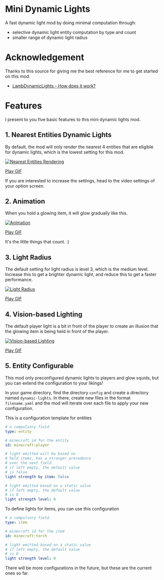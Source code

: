 # Mini Dynamic Lights

A fast dynamic light mod by doing minimal
computation through:

 - selective dynamic light entity computation by type and count
 - smaller range of dynamic light radius

# Acknowledgement

Thanks to this source for giving me the best reference 
for me to get started on this mod. 

- [LambDynamicLights - How does it work?](https://github.com/LambdAurora/LambDynamicLights/blob/1.17/HOW_DOES_IT_WORK.md)

# Features

I present to you five basic features to this mini dynamic
lights mod.

## 1. Nearest Entities Dynamic Lights

By default, the mod will only render the nearest 4 entities
that are eligible for dynamic lights, which is the lowest
setting for this mod.

[![Nearest Entities Rendering](https://i.imgur.com/G9ptG41.gif)](https://imgur.com/G9ptG41)

[Play GIF](https://imgur.com/G9ptG41)

If you are interested to increase the settings, head to
the video settings of your option screen.


## 2. Animation

When you hold a glowing item, it will glow gradually like this.

[![Animation](https://i.imgur.com/3jv4cbt.gif)](https://imgur.com/3jv4cbt)

[Play GIF](https://imgur.com/3jv4cbt)

It's the little things that count. :)

## 3. Light Radius

The default setting for light radius is level 3, which is
the medium level. Increase this to get a brighter dynamic
light, and reduce this to get a faster performance.

[![Light Radius](https://i.imgur.com/zed3Dnx.gif)](https://imgur.com/zed3Dnx)

[Play GIF](https://imgur.com/zed3Dnx)

## 4. Vision-based Lighting

The default player light is a bit in front of the 
player to create an illusion that the glowing item is 
being held in front of the player.

[![Vision-based Lighting](https://i.imgur.com/ivyQ0Ga.gif)](https://imgur.com/ivyQ0Ga)

[Play GIF](https://imgur.com/ivyQ0Ga)

## 5. Entity Configurable

This mod only preconfigured dynamic lights to players
and glow squids, but you can extend the configuration
to your likings!

In your game directory, find the directory `config` and
create a directory named `dynamic-lights`. In
there, create new files in the format `filename.yaml` and the mod
will iterate over each file to apply your new configuration.

This is a configuration template for entities
```yaml
# a compulsory field
type: entity

# minecraft id for the entity
id: minecraft:player

# light emitted will be based on 
# held items, has a stronger precedence
# over the next field.
# if left empty, the default value
# is false
light strength by item: false

# light emitted based on a static value
# if left empty, the default value
# is 0
light strength level: 0
```

To define lights for items, you can use this configuration
```yaml
# a compulsory field
type: item

# minecraft id for the item
id: minecraft:torch

# light emitted based on a static value
# if left empty, the default value
# is 0
light strength level: 0
```

There will be more configurations in the future, but these
are the current ones so far.
